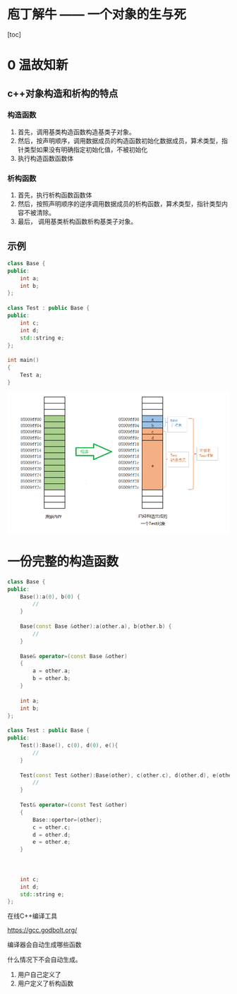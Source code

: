# 庖丁解牛 —— 一个对象的生与死



[toc]

# 0 温故知新

## c++对象构造和析构的特点
### 构造函数

1. 首先，调用基类构造函数构造基类子对象。
2. 然后，按声明顺序，调用数据成员的构造函数初始化数据成员，算术类型，指针类型如果没有明确指定初始化值，不被初始化
3. 执行构造函数函数体

### 析构函数
1. 首先，执行析构函数函数体
2. 然后，按照声明顺序的逆序调用数据成员的析构函数，算术类型，指针类型内容不被清除。
3. 最后， 调用基类析构函数析构基类子对象。



##  示例

```cpp
class Base {
public:
    int a;
    int b;
};

class Test : public Base {
public:
    int c;
    int d;
    std::string e;
};

int main()
{
    Test a;
}
```

![构造对象](./构造过程.png)



# 一份完整的构造函数

``` cpp
class Base {
public:
    Base():a(0), b(0) {
        //
    }
    
    Base(const Base &other):a(other.a), b(other.b) {
        //
    }
    
    Base& operator=(const Base &other)
    {
        a = other.a;
        b = other.b;
    }
    
    int a;
    int b;
};

class Test : public Base {
public:
    Test():Base(), c(0), d(0), e(){
        //
    }
    
    Test(const Test &other):Base(other), c(other.c), d(other.d), e(other.e) {
        //
    }
    
    Test& operator=(const Test &other)
    {
        Base::opertor=(other);
        c = other.c;
        d = other.d;
        e = other.e;
    }
        
        
    
    int c;
    int d;
    std::string e;
};
```

在线C++编译工具

https://gcc.godbolt.org/



编译器会自动生成哪些函数



什么情况下不会自动生成。



1. 用户自己定义了
2. 用户定义了析构函数
